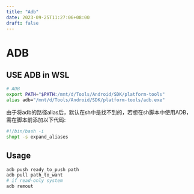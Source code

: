 ```yaml
---
title: "Adb"
date: 2023-09-25T11:27:06+08:00
draft: false
---
```


# ADB
## USE ADB in WSL

```bash
# ADB
export PATH="$PATH:/mnt/d/Tools/Android/SDK/platform-tools"
alias adb="/mnt/d/Tools/Android/SDK/platform-tools/adb.exe"
```

由于将adb的路径alias后，默认在sh中是找不到的，若想在sh脚本中使用ADB，需在脚本前添加以下代码:

```bash
#!/bin/bash -i
shopt -s expand_aliases
```

## Usage

```bash
adb push ready_to_push path
adb pull path_to_want
# if read-only system
adb remout
```